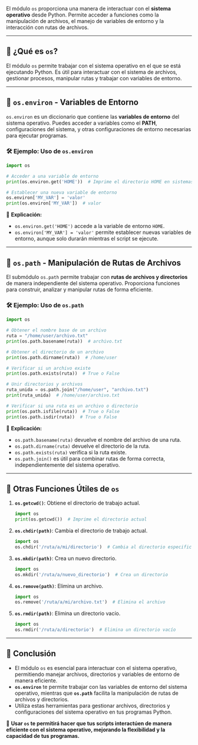 
El módulo `os` proporciona una manera de interactuar con el **sistema operativo** desde Python. Permite acceder a funciones como la manipulación de archivos, el manejo de variables de entorno y la interacción con rutas de archivos.

---

## 🔹 ¿Qué es `os`?

El módulo `os` permite trabajar con el sistema operativo en el que se está ejecutando Python. Es útil para interactuar con el sistema de archivos, gestionar procesos, manipular rutas y trabajar con variables de entorno.

---

## 🔹 `os.environ` - Variables de Entorno

`os.environ` es un diccionario que contiene las **variables de entorno** del sistema operativo. Puedes acceder a variables como el **PATH**, configuraciones del sistema, y otras configuraciones de entorno necesarias para ejecutar programas.

### 🛠️ Ejemplo: Uso de `os.environ`

```python
import os

# Acceder a una variable de entorno
print(os.environ.get('HOME'))  # Imprime el directorio HOME en sistemas Unix

# Establecer una nueva variable de entorno
os.environ['MY_VAR'] = 'valor'
print(os.environ['MY_VAR'])  # valor
```

📌 **Explicación:**
- `os.environ.get('HOME')` accede a la variable de entorno `HOME`.
- `os.environ['MY_VAR'] = 'valor'` permite establecer nuevas variables de entorno, aunque solo durarán mientras el script se ejecute.

---

## 🔹 `os.path` - Manipulación de Rutas de Archivos

El submódulo `os.path` permite trabajar con **rutas de archivos y directorios** de manera independiente del sistema operativo. Proporciona funciones para construir, analizar y manipular rutas de forma eficiente.

### 🛠️ Ejemplo: Uso de `os.path`

```python
import os

# Obtener el nombre base de un archivo
ruta = "/home/user/archivo.txt"
print(os.path.basename(ruta))  # archivo.txt

# Obtener el directorio de un archivo
print(os.path.dirname(ruta))  # /home/user

# Verificar si un archivo existe
print(os.path.exists(ruta))  # True o False

# Unir directorios y archivos
ruta_unida = os.path.join("/home/user", "archivo.txt")
print(ruta_unida)  # /home/user/archivo.txt

# Verificar si una ruta es un archivo o directorio
print(os.path.isfile(ruta))  # True o False
print(os.path.isdir(ruta))  # True o False
```

📌 **Explicación:**
- `os.path.basename(ruta)` devuelve el nombre del archivo de una ruta.
- `os.path.dirname(ruta)` devuelve el directorio de la ruta.
- `os.path.exists(ruta)` verifica si la ruta existe.
- `os.path.join()` es útil para combinar rutas de forma correcta, independientemente del sistema operativo.

---

## 🔹 Otras Funciones Útiles de `os`

1. **`os.getcwd()`**: Obtiene el directorio de trabajo actual.
   
   ```python
   import os
   print(os.getcwd())  # Imprime el directorio actual
   ```

2. **`os.chdir(path)`**: Cambia el directorio de trabajo actual.
   
   ```python
   import os
   os.chdir('/ruta/a/mi/directorio')  # Cambia al directorio especificado
   ```

3. **`os.mkdir(path)`**: Crea un nuevo directorio.
   
   ```python
   import os
   os.mkdir('/ruta/a/nuevo_directorio')  # Crea un directorio
   ```

4. **`os.remove(path)`**: Elimina un archivo.
   
   ```python
   import os
   os.remove('/ruta/a/mi/archivo.txt')  # Elimina el archivo
   ```

5. **`os.rmdir(path)`**: Elimina un directorio vacío.
   
   ```python
   import os
   os.rmdir('/ruta/a/directorio')  # Elimina un directorio vacío
   ```

---

## 🚀 Conclusión

- El módulo `os` es esencial para interactuar con el sistema operativo, permitiendo manejar archivos, directorios y variables de entorno de manera eficiente.
- **`os.environ`** te permite trabajar con las variables de entorno del sistema operativo, mientras que **`os.path`** facilita la manipulación de rutas de archivos y directorios.
- Utiliza estas herramientas para gestionar archivos, directorios y configuraciones del sistema operativo en tus programas Python.

📌 **Usar `os` te permitirá hacer que tus scripts interactúen de manera eficiente con el sistema operativo, mejorando la flexibilidad y la capacidad de tus programas.**
